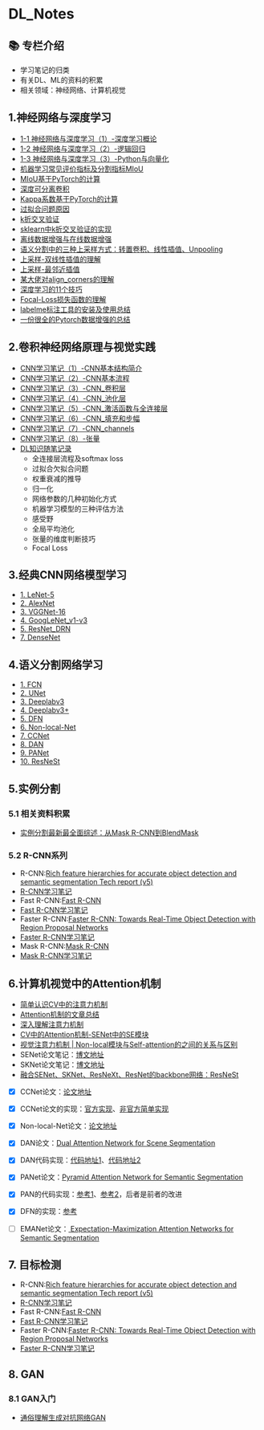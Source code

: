 # DL_Notes

## 📚 专栏介绍

- 学习笔记的归类
- 有关DL、ML的资料的积累
- 相关领域：神经网络、计算机视觉

## 1.神经网络与深度学习

- [1-1 神经网络与深度学习（1）-深度学习概论](http://yearing1017.cn/2019/04/12/%E7%A5%9E%E7%BB%8F%E7%BD%91%E7%BB%9C%E4%B8%8E%E6%B7%B1%E5%BA%A6%E5%AD%A6%E4%B9%A0-1-%E6%B7%B1%E5%BA%A6%E5%AD%A6%E4%B9%A0%E6%A6%82%E8%AE%BA/)
- [1-2 神经网络与深度学习（2）-逻辑回归](http://yearing1017.cn/2019/04/27/%E7%A5%9E%E7%BB%8F%E7%BD%91%E7%BB%9C%E4%B8%8E%E6%B7%B1%E5%BA%A6%E5%AD%A6%E4%B9%A0-2-%E9%80%BB%E8%BE%91%E5%9B%9E%E5%BD%92/)
- [1-3 神经网络与深度学习（3）-Python与向量化](http://yearing1017.cn/2019/05/02/%E7%A5%9E%E7%BB%8F%E7%BD%91%E7%BB%9C%E4%B8%8E%E6%B7%B1%E5%BA%A6%E5%AD%A6%E4%B9%A0-3-Python%E4%B8%8E%E5%90%91%E9%87%8F%E5%8C%96/)
- [机器学习常见评价指标及分割指标MIoU](http://yearing1017.cn/2020/02/07/语义分割指标MIoU/)
- [MIoU基于PyTorch的计算](http://yearing1017.cn/2020/02/17/MIoU-PyTorch/)
- [深度可分离卷积](http://yearing1017.cn/2020/02/15/Depthwise-separable-convolution/)
- [Kappa系数基于PyTorch的计算](http://yearing1017.cn/2020/02/27/基于混淆矩阵的Kappa系数的计算/)
- [过拟合问题原因](https://www.cnblogs.com/eilearn/p/9203186.html)
- [k折交叉验证](https://zhuanlan.zhihu.com/p/67563863)
- [sklearn中k折交叉验证的实现](https://scikit-learn.org/stable/modules/cross_validation.html#cross-validation) 
- [离线数据增强与在线数据增强](https://zhuanlan.zhihu.com/p/56139575)
- [语义分割中的三种上采样方式：转置卷积、线性插值、Unpooling](https://zhuanlan.zhihu.com/p/92123010)
- [上采样-双线性插值的理解](https://www.zhihu.com/search?type=content&q=%E4%B8%8A%E9%87%87%E6%A0%B7%20%E5%8F%8C%E7%BA%BF%E6%80%A7%E6%8F%92%E5%80%BC)
- [上采样-最邻近插值](https://zhuanlan.zhihu.com/p/89421892)
- [某大佬对align_corners的理解](https://zhuanlan.zhihu.com/p/87572724)
- [深度学习的11个技巧](https://zhuanlan.zhihu.com/p/138024517)
- [Focal-Loss损失函数的理解](https://www.zhihu.com/search?q=focal%20loss%20pytorch&type=content)
- [labelme标注工具的安装及使用总结](http://yearing1017.cn/2020/05/30/labelme%E7%9A%84%E5%AE%89%E8%A3%85%E5%8F%8A%E4%BD%BF%E7%94%A8/)
- [一份很全的Pytorch数据增强的总结](https://segmentfault.com/a/1190000022784467)


## 2.卷积神经网络原理与视觉实践

- [CNN学习笔记（1）-CNN基本结构简介](http://yearing1017.cn/2019/07/28/CNN%E5%9F%BA%E7%A1%80%E7%9F%A5%E8%AF%86/)
- [CNN学习笔记（2）-CNN基本流程](http://yearing1017.cn/2019/08/04/CNN%E5%9F%BA%E6%9C%AC%E6%B5%81%E7%A8%8B/)
- [CNN学习笔记（3）-CNN_卷积层](http://yearing1017.cn/2019/08/11/CNN基本部件-卷积层/)
- [CNN学习笔记（4）-CNN_池化层](http://yearing1017.cn/2019/08/13/CNN%E5%9F%BA%E6%9C%AC%E9%83%A8%E4%BB%B6-%E6%B1%87%E5%90%88%E5%B1%82/)
- [CNN学习笔记（5）-CNN_激活函数与全连接层](http://yearing1017.cn/2019/08/14/CNN-%E6%BF%80%E6%B4%BB%E5%87%BD%E6%95%B0%E4%B8%8E%E5%85%A8%E8%BF%9E%E6%8E%A5%E5%B1%82/)
- [CNN学习笔记（6）-CNN_填充和步幅](http://yearing1017.cn/2019/09/05/CNN-%E5%A1%AB%E5%85%85%E5%92%8C%E6%AD%A5%E5%B9%85/)
- [CNN学习笔记（7）-CNN_channels](http://yearing1017.cn/2019/09/07/CNN-channels/)
- [CNN学习笔记（8）-张量](http://yearing1017.cn/2019/11/12/%E7%A5%9E%E7%BB%8F%E7%BD%91%E7%BB%9C-%E5%BC%A0%E9%87%8F/)
- [DL知识随笔记录](http://yearing1017.cn/2019/11/14/CNN-%E7%9F%A5%E8%AF%86%E7%82%B9%E9%9A%8F%E7%AC%94%E7%A7%AF%E7%B4%AF/)
  - 全连接层流程及softmax loss
  - 过拟合欠拟合问题
  - 权重衰减的推导
  - 归一化
  - 网络参数的几种初始化方式
  - 机器学习模型的三种评估方法
  - 感受野
  - 全局平均池化
  - 张量的维度判断技巧
  - Focal Loss
  
## 3.经典CNN网络模型学习
- [1. LeNet-5](http://yearing1017.cn/2019/09/09/CNN-LeNet-5/)
- [2. AlexNet](http://yearing1017.cn/2019/09/10/CNN-AlexNet/)
- [3. VGGNet-16](http://yearing1017.cn/2019/09/13/CNN-VGGNet16/)
- [4. GoogLeNet_v1-v3](http://yearing1017.cn/2019/09/24/GoogLeNet-V1-V3/)
- [5. ResNet_DRN](http://yearing1017.cn/2019/09/26/ResNet-DRN/)
- [7. DenseNet](http://yearing1017.cn/2019/10/29/DenseNet-CVPR2017/)

## 4.语义分割网络学习
- [1. FCN](http://yearing1017.cn/2019/10/17/FCN-%E8%AF%AD%E4%B9%89%E5%88%86%E5%89%B2/)
- [2. UNet](http://yearing1017.cn/2019/11/21/U-Net-paper/)
- [3. Deeplabv3](https://github.com/yearing1017/Deeplabv3_Pytorch/blob/master/Deeplab_v3.md)
- [4. Deeplabv3+](https://github.com/yearing1017/Paper_Note/blob/master/论文Markdown笔记/deeplabv3%2B_paper.md)
- [5. DFN](http://yearing1017.cn/2020/03/19/DFN-paper/)
- [6. Non-local-Net](http://yearing1017.cn/2020/04/05/Non-local-paper/)
- [7. CCNet](http://yearing1017.cn/2020/03/26/CCNet-paper/)
- [8. DAN](http://yearing1017.cn/2020/04/06/DAN-paper/#more)
- [9. PANet](http://yearing1017.cn/2020/04/10/PAN-paper/)
- [10. ResNeSt](http://yearing1017.cn/2020/05/17/ResNeSt-Split-Attention-Networks/)


## 5.实例分割

### 5.1 相关资料积累
- [实例分割最新最全面综述：从Mask R-CNN到BlendMask](https://zhuanlan.zhihu.com/p/110132002)

### 5.2 R-CNN系列
- R-CNN:[Rich feature hierarchies for accurate object detection and semantic segmentation Tech report (v5)](http://cn.arxiv.org/pdf/1311.2524.pdf)
- [R-CNN学习笔记](http://yearing1017.cn/2020/04/26/R-CNN-paper/)
- Fast R-CNN:[Fast R-CNN](http://cn.arxiv.org/pdf/1504.08083v2)
- [Fast R-CNN学习笔记](http://yearing1017.cn/2020/04/27/Fast-R-CNN/)
- Faster R-CNN:[Faster R-CNN: Towards Real-Time Object Detection with Region Proposal Networks](http://cn.arxiv.org/pdf/1506.01497.pdf)
- [Faster R-CNN学习笔记](http://yearing1017.cn/2020/04/29/Faster-R-CNN/)
- Mask R-CNN:[Mask R-CNN](https://arxiv.org/pdf/1703.06870.pdf)
- [Mask R-CNN学习笔记](http://yearing1017.cn/2020/05/04/Mask-R-CNN/)

## 6.计算机视觉中的Attention机制
- [简单认识CV中的注意力机制](https://blog.csdn.net/paper_reader/article/details/81082351)
- [Attention机制的文章总结](https://blog.csdn.net/humanpose/article/details/85332392)
- [深入理解注意力机制](https://zhuanlan.zhihu.com/p/40197380)
- [CV中的Attention机制-SENet中的SE模块]( https://zhuanlan.zhihu.com/p/102035721)
- [视觉注意力机制 | Non-local模块与Self-attention的之间的关系与区别](https://zhuanlan.zhihu.com/p/110130098)
- SENet论文笔记：[博文地址](http://yearing1017.cn/2020/05/11/SENet-paper/)
- SKNet论文笔记：[博文地址](http://yearing1017.cn/2020/05/14/SKNet/)
- [融合SENet、SKNet、ResNeXt、ResNet的backbone网络：ResNeSt](http://yearing1017.cn/2020/05/17/ResNeSt-Split-Attention-Networks/)
- [x] CCNet论文：[论文地址](http://cn.arxiv.org/pdf/1811.11721.pdf)
- [x] CCNet论文的实现：[官方实现](https://github.com/speedinghzl/CCNet)、[非官方简单实现](https://github.com/Serge-weihao/CCNet-Pure-Pytorch)
- [x] Non-local-Net论文：[论文地址](https://arxiv.org/abs/1711.07971)
- [x] DAN论文：[Dual Attention Network for Scene Segmentation](https://arxiv.org/abs/1809.02983)
- [x] DAN代码实现：[代码地址1](https://github.com/yiskw713/DualAttention_for_Segmentation)、[代码地址2](https://github.com/junfu1115/DANet/)
- [x] PANet论文：[Pyramid Attention Network for Semantic Segmentation](http://cn.arxiv.org/pdf/1805.10180v1.pdf)
- [x] PAN的代码实现：[参考1](https://github.com/JaveyWang/Pyramid-Attention-Networks-pytorch/)、[参考2](https://github.com/Andy-zhujunwen/pytorch-Pyramid-Attention-Networks-PAN-/)，后者是前者的改进
- [x] DFN的实现：[参考](https://github.com/ycszen/TorchSeg/tree/master/model/dfn)
- [ ] EMANet论文：[ Expectation-Maximization Attention Networks for Semantic Segmentation](https://zhuanlan.zhihu.com/p/78018142)


## 7. 目标检测
- R-CNN:[Rich feature hierarchies for accurate object detection and semantic segmentation Tech report (v5)](http://cn.arxiv.org/pdf/1311.2524.pdf)
- [R-CNN学习笔记](http://yearing1017.cn/2020/04/26/R-CNN-paper/)
- Fast R-CNN:[Fast R-CNN](http://cn.arxiv.org/pdf/1504.08083v2)
- [Fast R-CNN学习笔记](http://yearing1017.cn/2020/04/27/Fast-R-CNN/)
- Faster R-CNN:[Faster R-CNN: Towards Real-Time Object Detection with Region Proposal Networks](http://cn.arxiv.org/pdf/1506.01497.pdf)
- [Faster R-CNN学习笔记](http://yearing1017.cn/2020/04/29/Faster-R-CNN/)


## 8. GAN

### 8.1 GAN入门
- [通俗理解生成对抗网络GAN](https://zhuanlan.zhihu.com/p/33752313)
